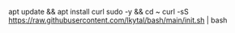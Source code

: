 apt update && apt install curl sudo -y && cd ~ 
curl -sS https://raw.githubusercontent.com/lkytal/bash/main/init.sh | bash
